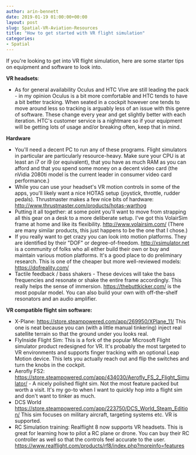 ```yaml
---
author: arin-bennett
date: 2019-01-19 01:00:00+00:00
layout: post
slug: Spatial-VR-Aviation-Resources
title: "How to get started with VR flight simulation"
categories:
- Spatial
---
```


If you're looking to get into VR flight simulation, here are some starter tips on equipment and software to look into.  

<b>VR headsets</b>: 
- As for general availability Oculus and HTC Vive are still leading the pack - in my opinion Oculus is a bit more comfortable and HTC tends to have a bit better tracking. When seated in a cockpit however one tends to move around less so tracking is arguably less of an issue with this genre of software. These change every year and get slightly better with each iteration. HTC's customer service is a nightmare so if your equipment will be getting lots of usage and/or breaking often, keep that in mind.

<b>Hardware</b>
- You'll need a decent PC to run any of these programs. Flight simulators in particular are particularly resource-heavy. Make sure your CPU is at least an i7 or i9 (or equivalent), that you have as much RAM as you can afford and that you spend some money on a decent video card (the nVidia 2080ti model is the current leader in consumer video card performance.)
- While you can use your headset's VR motion controls in some of the apps, you'll likely want a nice HOTAS setup (joystick, throttle, rudder pedals). Thrustmaster makes a few nice bits of hardware: http://www.thrustmaster.com/products/hotas-warthog
- Putting it all together: at some point you'll want to move from strapping all this gear on a desk to a more deliberate setup. I've got this VolairSim frame at home and like its flexibility.  http://www.volairsim.com/ (There are many similar products, this just happens to be the one that I chose.)
- If you really want to get crazy you can look into motion platforms. They are identified by their "DOF" or degree-of-freedom. http://xsimulator.net is a community of folks who all either build their own or buy and maintain various motion platforms. It's a good place to do preliminary research. This is one of the cheaper but more well-reviewed models: https://dofreality.com/
- Tactile feedback / bass shakers - These devices will take the bass frequencies and resonate or shake the entire frame accordingly. This really helps the sense of immersion. https://thebuttkicker.com/ is the most popular model. You can also build your own with off-the-shelf resonators and an audio amplifier.

<b>VR compatible flight sim software:</b> 
- X-Plane: https://store.steampowered.com/app/269950/XPlane_11/ This one is neat because you can (with a little manual tinkering) inject real satellite terrain so that the ground under you looks real. 
- FlyInside Flight Sim: This is a fork of the popular Microsoft Flight simulator product redesigned for VR. It's probably the most targeted to VR environments and supports finger tracking with an optional Leap Motion device. This lets you actually reach out and flip the switches and turn the knobs in the cockpit. 
- Aerofly FS2: https://store.steampowered.com/app/434030/Aerofly_FS_2_Flight_Simulator/ - A nicely polished flight sim. Not the most feature packed but worth a visit. It's my go-to when I want to quickly hop into a flight sim and don't want to tinker as much.
- DCS World https://store.steampowered.com/app/223750/DCS_World_Steam_Edition/ This sim focuses on military aircraft, targeting systems etc. VR is supported.
- RC Simulation training: Realflight 8 now supports VR headsets. This is great for learning how to pilot a RC plane or drone. You can buy their RC controller as well so that the controls feel accurate to the user. https://www.realflight.com/products/rf8/index.php?moreinfo=features


